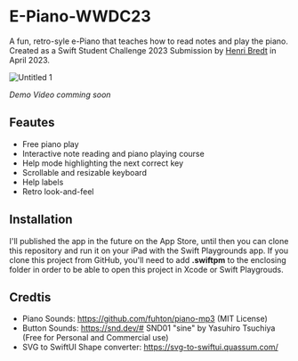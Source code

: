 # E-Piano-WWDC23
A fun, retro-syle e-Piano that teaches how to read notes and play the piano. Created as a Swift Student Challenge 2023 Submission by [Henri Bredt](https://henribredt.de) in April 2023.

![Untitled 1](https://user-images.githubusercontent.com/57298155/233409352-db6ad4fa-307f-43fb-b920-8f48c322c789.png)

*Demo Video comming soon*

## Feautes
* Free piano play
* Interactive note reading and piano playing course
* Help mode highlighting the next correct key
* Scrollable and resizable keyboard
* Help labels
* Retro look-and-feel

## Installation
I'll published the app in the future on the App Store, until then you can clone this repository and run it on your iPad with the Swift Playgrounds app.
If you clone this project from GitHub, you'll need to add **.swiftpm** to the enclosing folder in order to be able to open this project in Xcode or Swift Playgrouds.

## Credtis

- Piano Sounds: https://github.com/fuhton/piano-mp3 (MIT License)
- Button Sounds: https://snd.dev/# SND01 "sine" by Yasuhiro Tsuchiya (Free for Personal and Commercial use)
- SVG to SwiftUI Shape converter: https://svg-to-swiftui.quassum.com/
